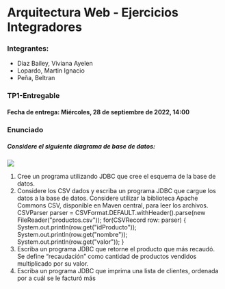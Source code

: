 # Arquitectura Web - Ejercicios Integradores 
### Integrantes: 
<ul>
  <li>Diaz Bailey, Viviana Ayelen</li>
  <li>Lopardo, Martin Ignacio</li>
  <li>Peña, Beltran</li>
</ul>

### TP1-Entregable
#### Fecha de entrega: Miércoles, 28 de septiembre de 2022, 14:00


### Enunciado
##### Considere el siguiente diagrama de base de datos:
<img src="https://files.fm/thumb_show.php?i=w78fdrb62" />

1. Cree un programa utilizando JDBC que cree el esquema de la base de datos.
2. Considere los CSV dados y escriba un programa JDBC que cargue los datos a la base de
datos. Considere utilizar la biblioteca Apache Commons CSV, disponible en Maven central,
para leer los archivos.
CSVParser parser = CSVFormat.DEFAULT.withHeader().parse(new
FileReader("productos.csv"));
for(CSVRecord row: parser) {
System.out.println(row.get("idProducto"));
System.out.println(row.get("nombre"));
System.out.println(row.get("valor"));
}
3. Escriba un programa JDBC que retorne el producto que más recaudó. Se define
“recaudación” como cantidad de productos vendidos multiplicado por su valor.
4. Escriba un programa JDBC que imprima una lista de clientes, ordenada por a cuál se le
facturó más
